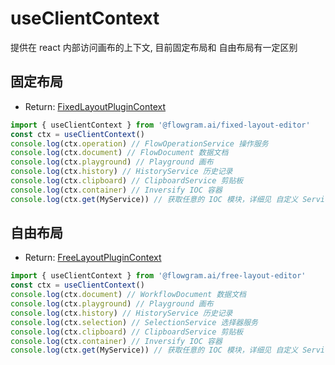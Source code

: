 # useClientContext

提供在 react 内部访问画布的上下文, 目前固定布局和 自由布局有一定区别

## 固定布局

* Return: [FixedLayoutPluginContext](https://flowgram.ai/auto-docs/fixed-layout-editor/interfaces/FixedLayoutPluginContext.html)

```ts pure
import { useClientContext } from '@flowgram.ai/fixed-layout-editor'
const ctx = useClientContext()
console.log(ctx.operation) // FlowOperationService 操作服务
console.log(ctx.document) // FlowDocument 数据文档
console.log(ctx.playground) // Playground 画布
console.log(ctx.history) // HistoryService 历史记录
console.log(ctx.clipboard) // ClipboardService 剪贴板
console.log(ctx.container) // Inversify IOC 容器
console.log(ctx.get(MyService)) // 获取任意的 IOC 模块，详细见 自定义 Service
```

## 自由布局

* Return: [FreeLayoutPluginContext](https://flowgram.ai/auto-docs/free-layout-editor/interfaces/FreeLayoutPluginContext.html)

```ts pure
import { useClientContext } from '@flowgram.ai/free-layout-editor'
const ctx = useClientContext()
console.log(ctx.document) // WorkflowDocument 数据文档
console.log(ctx.playground) // Playground 画布
console.log(ctx.history) // HistoryService 历史记录
console.log(ctx.selection) // SelectionService 选择器服务
console.log(ctx.clipboard) // ClipboardService 剪贴板
console.log(ctx.container) // Inversify IOC 容器
console.log(ctx.get(MyService)) // 获取任意的 IOC 模块，详细见 自定义 Service
```
